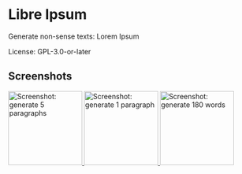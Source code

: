 <!--
SPDX-FileCopyrightText: 2019 Michael Pöhn <michael.poehn@fsfe.org>
-->

# Libre Ipsum

Generate non-sense texts: Lorem Ipsum

License: GPL-3.0-or-later

## Screenshots

<a href="https://codeberg.org/getdisconnected/LibreIpsum/media/branch/master/metadata/en-US/images/phoneScreenshots/screenshot-1-gen3paragraphs.png">
  <img alt="Screenshot: generate 5 paragraphs" src="https://codeberg.org/getdisconnected/LibreIpsum/media/branch/master/metadata/en-US/images/phoneScreenshots/screenshot-1-gen3paragraphs.png" width="150" />
</a>
<a href="https://codeberg.org/getdisconnected/LibreIpsum/media/branch/master/metadata/en-US/images/phoneScreenshots/screenshot-2-gen1paragraphs.png">
  <img alt="Screenshot: generate 1 paragraph" src="https://codeberg.org/getdisconnected/LibreIpsum/media/branch/master/metadata/en-US/images/phoneScreenshots/screenshot-2-gen1paragraphs.png" width="150" />
</a>
<a href="https://codeberg.org/getdisconnected/LibreIpsum/media/branch/master/metadata/en-US/images/phoneScreenshots/screenshot-3-gen180words.png">
  <img alt="Screenshot: generate 180 words" src="https://codeberg.org/getdisconnected/LibreIpsum/media/branch/master/metadata/en-US/images/phoneScreenshots/screenshot-3-gen180words.png" width="150" />
</a>

